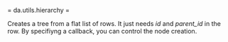 = da.utils.hierarchy =

Creates a tree from a flat list of rows. It just needs *id* and *parent_id* in the row.
By specifiyng a callback, you can control the node creation.
